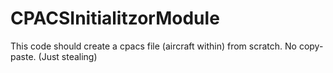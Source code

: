 # CPACSInitialitzorModule

This code should create a cpacs file (aircraft within) from scratch. No copy-paste. (Just stealing)